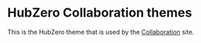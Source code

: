 # HubZero Collaboration themes

This is the HubZero theme that is used by the [Collaboration](http://collaboration.rc.edu.au/) site.

